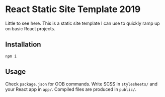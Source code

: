 # React Static Site Template 2019

Little to see here. This is a static site template I can use to quickly ramp up on basic React projects.

## Installation

```cli
npm i
```

## Usage

Check ``package.json`` for OOB commands.
Write SCSS in ``stylesheets/`` and your React app in ``app/``.
Compiled files are produced in ``public/``.
